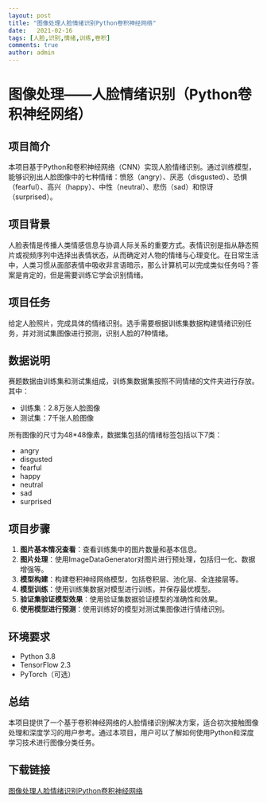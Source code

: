 ```yaml
---
layout: post
title: "图像处理人脸情绪识别Python卷积神经网络"
date:   2021-02-16
tags: [人脸,识别,情绪,训练,卷积]
comments: true
author: admin
---
```

# 图像处理——人脸情绪识别（Python卷积神经网络）

## 项目简介

本项目基于Python和卷积神经网络（CNN）实现人脸情绪识别。通过训练模型，能够识别出人脸图像中的七种情绪：愤怒（angry）、厌恶（disgusted）、恐惧（fearful）、高兴（happy）、中性（neutral）、悲伤（sad）和惊讶（surprised）。

## 项目背景

人脸表情是传播人类情感信息与协调人际关系的重要方式。表情识别是指从静态照片或视频序列中选择出表情状态，从而确定对人物的情绪与心理变化。在日常生活中，人类习惯从面部表情中吸收非言语暗示，那么计算机可以完成类似任务吗？答案是肯定的，但是需要训练它学会识别情绪。

## 项目任务

给定人脸照片，完成具体的情绪识别。选手需要根据训练集数据构建情绪识别任务，并对测试集图像进行预测，识别人脸的7种情绪。

## 数据说明

赛题数据由训练集和测试集组成，训练集数据集按照不同情绪的文件夹进行存放。其中：
- 训练集：2.8万张人脸图像
- 测试集：7千张人脸图像

所有图像的尺寸为48*48像素，数据集包括的情绪标签包括以下7类：
- angry
- disgusted
- fearful
- happy
- neutral
- sad
- surprised

## 项目步骤

1. **图片基本情况查看**：查看训练集中的图片数量和基本信息。
2. **图片处理**：使用ImageDataGenerator对图片进行预处理，包括归一化、数据增强等。
3. **模型构建**：构建卷积神经网络模型，包括卷积层、池化层、全连接层等。
4. **模型训练**：使用训练集数据对模型进行训练，并保存最优模型。
5. **验证集验证模型效果**：使用验证集数据验证模型的准确性和效果。
6. **使用模型进行预测**：使用训练好的模型对测试集图像进行情绪识别。

## 环境要求

- Python 3.8
- TensorFlow 2.3
- PyTorch（可选）

## 总结

本项目提供了一个基于卷积神经网络的人脸情绪识别解决方案，适合初次接触图像处理和深度学习的用户参考。通过本项目，用户可以了解如何使用Python和深度学习技术进行图像分类任务。

## 下载链接

[图像处理人脸情绪识别Python卷积神经网络](https://pan.quark.cn/s/8d5dc3470229)